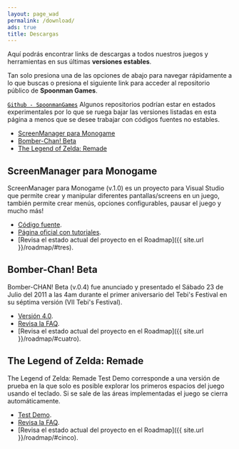 ```yaml
---
layout: page_wad
permalink: /download/
ads: true
title: Descargas
---
```


Aquí podrás encontrar links de descargas a todos nuestros juegos y 
herramientas en sus últimas **versiones estables**.

Tan solo presiona una de las opciones de abajo para navegar rápidamente a lo que buscas o presiona el siguiente link para acceder al repositorio público
de **Spoonman Games**.

<p class="notice-success">
    <code><a href="https://github.com/SpoonmanGames" style="color: #000000;">Github - SpoonmanGames</a></code> Algunos repositorios podrían estar en estados experimentales por lo que se ruega bajar las versiones listadas en esta página a menos que se desee trabajar con códigos fuentes no estables.
</p>

<nav class="toc">
    <ul id="markdown-toc">
      <li><a href="#tres">ScreenManager para Monogame</a></li>
      <li><a href="#uno">Bomber-Chan! Beta</a></li>
      <li><a href="#dos">The Legend of Zelda: Remade</a></li>
    </ul>
</nav>

<h2 id="tres" class="ribbon">ScreenManager para Monogame</h2>

ScreenManager para Monogame (v.1.0) es un proyecto para Visual Studio que 
permite crear y manipular diferentes pantallas/screens en un juego, también
permite crear menús, opciones configurables, pausar el juego y mucho más!

* [Código fuente](https://github.com/SpoonmanGames/MonoGame-ScreenManager/tree/master).
* [Página oficial con tutoriales](http://www.spoonmangames.cl/MonoGame-ScreenManager/).
* [Revisa el estado actual del proyecto en el Roadmap]({{ site.url }}/roadmap/#tres).

<h2 id="uno" class="ribbon">Bomber-Chan! Beta</h2>

Bomber-CHAN! Beta (v.0.4) fue anunciado y presentado el Sábado 23 de Julio del 
2011 a las 4am durante el primer aniversario del Tebi's Festival en su séptima 
versión (VII Tebi's Festival).

* [Versión 4.0](https://github.com/SpoonmanGames/BomberChan/archive/v0.4.zip).
* [Revisa la FAQ](https://github.com/SpoonmanGames/BomberChan/releases/tag/v0.4).
* [Revisa el estado actual del proyecto en el Roadmap]({{ site.url }}/roadmap/#cuatro).

<h2 id="dos" class="ribbon">The Legend of Zelda: Remade</h2>

The Legend of Zelda: Remade Test Demo corresponde a una versión de prueba en 
la que solo es posible explorar los primeros espacios del juego usando el 
teclado. Si se sale de las áreas implementadas el juego se cierra 
automáticamente.

* [Test Demo](https://github.com/SpoonmanGames/ZeldaRemade/archive/v0.0.26.zip).
* [Revisa la FAQ](https://github.com/SpoonmanGames/ZeldaRemade/releases/tag/v0.0.26).
* [Revisa el estado actual del proyecto en el Roadmap]({{ site.url }}/roadmap/#cinco).

